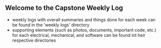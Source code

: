 ## Welcome to the Capstone Weekly Log
- weekly logs with overall summaries and things done for each week can be found in the 'weekly logs' directory
- supporting elements (such as photos, documents, important code, etc.) for each electrical, mechanical, and software can be found int heir respective directories

